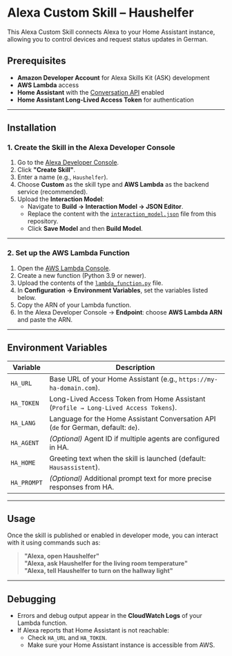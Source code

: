 # Alexa Custom Skill – Haushelfer

This Alexa Custom Skill connects Alexa to your Home Assistant instance, allowing you to control devices and request status updates in German.

## Prerequisites

- **Amazon Developer Account** for Alexa Skills Kit (ASK) development
- **AWS Lambda** access
- **Home Assistant** with the [Conversation API](https://www.home-assistant.io/integrations/conversation/) enabled
- **Home Assistant Long-Lived Access Token** for authentication

---

## Installation

### 1. Create the Skill in the Alexa Developer Console
1. Go to the [Alexa Developer Console](https://developer.amazon.com/alexa/console/ask).
2. Click **"Create Skill"**.
3. Enter a name (e.g., `Haushelfer`).
4. Choose **Custom** as the skill type and **AWS Lambda** as the backend service (recommended).
5. Upload the **Interaction Model**:
   - Navigate to **Build → Interaction Model → JSON Editor**.
   - Replace the content with the [`interaction_model.json`](interaction_model.json) file from this repository.
   - Click **Save Model** and then **Build Model**.

---

### 2. Set up the AWS Lambda Function
1. Open the [AWS Lambda Console](https://console.aws.amazon.com/lambda/).
2. Create a new function (Python 3.9 or newer).
3. Upload the contents of the [`lambda_function.py`](lambda_function.py) file.
4. In **Configuration → Environment Variables**, set the variables listed below.
5. Copy the ARN of your Lambda function.
6. In the Alexa Developer Console → **Endpoint**: choose **AWS Lambda ARN** and paste the ARN.

---

## Environment Variables

| Variable   | Description |
|------------|-------------|
| `HA_URL`   | Base URL of your Home Assistant (e.g., `https://my-ha-domain.com`). |
| `HA_TOKEN` | Long-Lived Access Token from Home Assistant (`Profile → Long-Lived Access Tokens`). |
| `HA_LANG`  | Language for the Home Assistant Conversation API (`de` for German, default: `de`). |
| `HA_AGENT` | *(Optional)* Agent ID if multiple agents are configured in HA. |
| `HA_HOME`  | Greeting text when the skill is launched (default: `Hausassistent`). |
| `HA_PROMPT`| *(Optional)* Additional prompt text for more precise responses from HA. |

---

## Usage

Once the skill is published or enabled in developer mode, you can interact with it using commands such as:

> **"Alexa, open Haushelfer"**  
> **"Alexa, ask Haushelfer for the living room temperature"**  
> **"Alexa, tell Haushelfer to turn on the hallway light"**

---

## Debugging

- Errors and debug output appear in the **CloudWatch Logs** of your Lambda function.
- If Alexa reports that Home Assistant is not reachable:
  - Check `HA_URL` and `HA_TOKEN`.
  - Make sure your Home Assistant instance is accessible from AWS.
